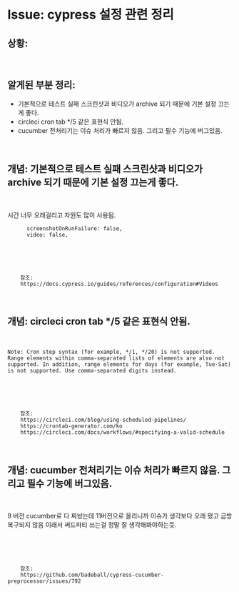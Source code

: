 <!--
author: Dailyscat
purpose: issue arrange
rules:
 (1) 헤더와 문단사이
    <br/>
    <br/>
 (2) 코드가 작성되는 부분은 >로 정리
 (3) 참조는 해당 내용 바로 아래
    <br/>
    <br/>
 (4) 명령어는 bold
 (5) 방안은 ## 안의 과정은 ###
-->

# Issue: cypress 설정 관련 정리

## 상황:


<br/>

## 알게된 부분 정리:

- 기본적으로 테스트 실패 스크린샷과 비디오가 archive 되기 때문에 기본 설정 끄는게 좋다.
- circleci cron tab */5 같은 표현식 안됨.
- cucumber 전처리기는 이슈 처리가 빠르지 않음. 그리고 필수 기능에 버그있음.

<br/>

## 개념: 기본적으로 테스트 실패 스크린샷과 비디오가 archive 되기 때문에 기본 설정 끄는게 좋다.


<br/>

시간 너무 오래걸리고 자원도 많이 사용됨.

  ```
        screenshotOnRunFailure: false,
        video: false,
  ```
<br/>
<br/>
<br/>

        참조:
        https://docs.cypress.io/guides/references/configuration#Videos

<br/>

## 개념: circleci cron tab */5 같은 표현식 안됨.

<br/>


  
```
Note: Cron step syntax (for example, */1, */20) is not supported. Range elements within comma-separated lists of elements are also not supported. In addition, range elements for days (for example, Tue-Sat) is not supported. Use comma-separated digits instead.
```


<br/>
<br/>
<br/>

        참조:
        https://circleci.com/blog/using-scheduled-pipelines/
        https://crontab-generator.com/ko
        https://circleci.com/docs/workflows/#specifying-a-valid-schedule

<br/>

## 개념: cucumber 전처리기는 이슈 처리가 빠르지 않음. 그리고 필수 기능에 버그있음.

<br/>


9 버전 cucumber로 다 짜놨는데 11버전으로 올리니까 이슈가 생각보다 오래 됐고 금방 복구되지 않음 이래서 써드파티 쓰는걸 정말 잘 생각해봐야하는듯.

<br/>
<br/>
<br/>

        참조:
        https://github.com/badeball/cypress-cucumber-preprocessor/issues/792
<br/>
